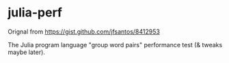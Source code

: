 julia-perf
==========

Orignal from https://gist.github.com/jfsantos/8412953

The Julia program language "group word pairs" performance test (& tweaks maybe later).
